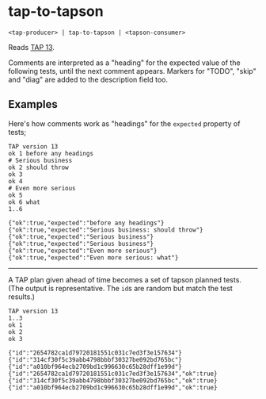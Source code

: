 # tap-to-tapson

    <tap-producer> | tap-to-tapson | <tapson-consumer>

Reads [TAP 13][1].

Comments are interpreted as a "heading" for the expected value of the following
tests, until the next comment appears.  Markers for "TODO", "skip" and "diag"
are added to the description field too.

## Examples

<!-- !test program lsc cli.ls | head -c -1 -->

Here's how comments work as "headings" for the `expected` property of tests;

<!-- !test in simple example -->

    TAP version 13
    ok 1 before any headings
    # Serious business
    ok 2 should throw
    ok 3
    ok 4
    # Even more serious
    ok 5
    ok 6 what
    1..6

<!-- !test out simple example -->

    {"ok":true,"expected":"before any headings"}
    {"ok":true,"expected":"Serious business: should throw"}
    {"ok":true,"expected":"Serious business"}
    {"ok":true,"expected":"Serious business"}
    {"ok":true,"expected":"Even more serious"}
    {"ok":true,"expected":"Even more serious: what"}

* * *

A TAP plan given ahead of time becomes a set of tapson planned tests.  (The
output is representative.  The `id`s are random but match the test results.)

<!-- Egh, don't know how to write a concise shell script to test that, I'll
leave it to the proper unit tests. -->

    TAP version 13
    1..3
    ok 1
    ok 2
    ok 3

<!-- comment just to split the code blocks... -->

    {"id":"2654782ca1d79720181551c031c7ed3f3e157634"}
    {"id":"314cf30f5c39abb4798bbbf30327be092bd765bc"}
    {"id":"a010bf964ecb2709bd1c996630c65b28dff1e99d"}
    {"id":"2654782ca1d79720181551c031c7ed3f3e157634","ok":true}
    {"id":"314cf30f5c39abb4798bbbf30327be092bd765bc","ok":true}
    {"id":"a010bf964ecb2709bd1c996630c65b28dff1e99d","ok":true}

[1]: https://testanything.org/tap-version-13-specification.html
